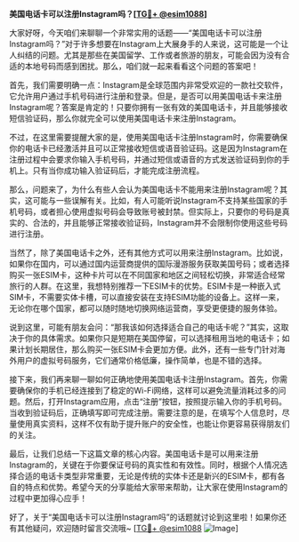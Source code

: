**美国电话卡可以注册Instagram吗？[[TG💪+ @esim1088](https://t.me/s/esim1088)]**

大家好呀，今天咱们来聊聊一个非常实用的话题——“美国电话卡可以注册Instagram吗？”对于许多想要在Instagram上大展身手的人来说，这可能是一个让人纠结的问题。尤其是那些在美国留学、工作或者旅游的朋友，可能会因为没有合适的本地号码而感到困扰。那么，咱们就一起来看看这个问题的答案吧！

首先，我们需要明确一点：Instagram是全球范围内非常受欢迎的一款社交软件，它允许用户通过手机号码进行注册和登录。但是，是否可以用美国电话卡来注册Instagram呢？答案是肯定的！只要你拥有一张有效的美国电话卡，并且能够接收短信验证码，那么你就完全可以使用美国电话卡来注册Instagram。

不过，在这里需要提醒大家的是，使用美国电话卡注册Instagram时，你需要确保你的电话卡已经激活并且可以正常接收短信或语音验证码。这是因为Instagram在注册过程中会要求你输入手机号码，并通过短信或语音的方式发送验证码到你的手机上。只有当你成功输入验证码后，才能完成注册流程。

那么，问题来了，为什么有些人会认为美国电话卡不能用来注册Instagram呢？其实，这可能与一些误解有关。比如，有人可能听说Instagram不支持某些国家的手机号码，或者担心使用虚拟号码会导致账号被封禁。但实际上，只要你的号码是真实的、合法的，并且能够正常接收验证码，Instagram并不会限制你使用这些号码进行注册。

当然了，除了美国电话卡之外，还有其他方式可以用来注册Instagram。比如说，如果你在国内，可以通过国内运营商提供的国际漫游服务获取美国号码；或者选择购买一张ESIM卡，这种卡片可以在不同国家和地区之间轻松切换，非常适合经常旅行的人群。在这里，我想特别推荐一下ESIM卡的优势。ESIM卡是一种嵌入式SIM卡，不需要实体卡槽，可以直接安装在支持ESIM功能的设备上。这样一来，无论你在哪个国家，都可以随时随地切换网络运营商，享受更便捷的服务体验。

说到这里，可能有朋友会问：“那我该如何选择适合自己的电话卡呢？”其实，这取决于你的具体需求。如果你只是短期在美国停留，可以选择租用当地的电话卡；如果计划长期居住，那么购买一张ESIM卡会更加方便。此外，还有一些专门针对海外用户的虚拟号码服务，它们通常价格低廉，操作简单，也是不错的选择。

接下来，我们再来聊一聊如何正确地使用美国电话卡注册Instagram。首先，你需要确保你的手机已经连接到了稳定的Wi-Fi网络，这样可以避免流量消耗过多的问题。然后，打开Instagram应用，点击“注册”按钮，按照提示输入你的手机号码。当收到验证码后，正确填写即可完成注册。需要注意的是，在填写个人信息时，尽量使用真实资料，这样不仅有助于提升账户的安全性，也能让你更容易获得朋友们的关注。

最后，让我们总结一下这篇文章的核心内容。美国电话卡是可以用来注册Instagram的，关键在于你要保证号码的真实性和有效性。同时，根据个人情况选择合适的电话卡类型非常重要，无论是传统的实体卡还是新兴的ESIM卡，都有各自的特点和优势。希望今天的分享能给大家带来帮助，让大家在使用Instagram的过程中更加得心应手！

好了，关于“美国电话卡可以注册Instagram吗”的话题就讨论到这里啦！如果你还有其他疑问，欢迎随时留言交流哦~ [[TG💪+ @esim1088](https://t.me/s/esim1088) ![Image](https://i.postimg.cc/4NQfJmqS/Snipaste-2025-05-13-00-14-12.png)]